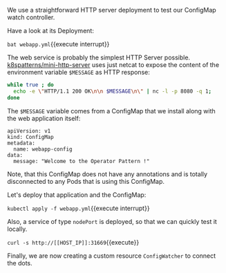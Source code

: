 We use a straightforward HTTP server deployment to test our ConfigMap watch controller.

Have a look at its Deployment:

`bat webapp.yml`{{execute interrupt}}

The web service is probably the simplest HTTP Server possible. [k8spatterns/mini-http-server](https://github.com/k8spatterns/examples/blob/master/advanced/images/mini-http-server.dockerfile) uses just netcat to expose the content of the environment variable `$MESSAGE` as HTTP response:

```bash
while true ; do
  echo -e \"HTTP/1.1 200 OK\n\n $MESSAGE\n\" | nc -l -p 8080 -q 1;
done
```

The `$MESSAGE` variable comes from a ConfigMap that we install along with the web application itself:

```
apiVersion: v1
kind: ConfigMap
metadata:
  name: webapp-config
data:
  message: "Welcome to the Operator Pattern !"
```

Note, that this ConfigMap does not have any annotations and is totally disconnected to any Pods that is using this ConfigMap.

Let's deploy that application and the ConfigMap:

`kubectl apply -f webapp.yml`{{execute interrupt}}

Also, a service of type `nodePort` is deployed, so that we can quickly test it locally.

`curl -s http://[[HOST_IP]]:31669`{{execute}}

Finally, we are now creating a custom resource `ConfigWatcher` to connect the dots.
